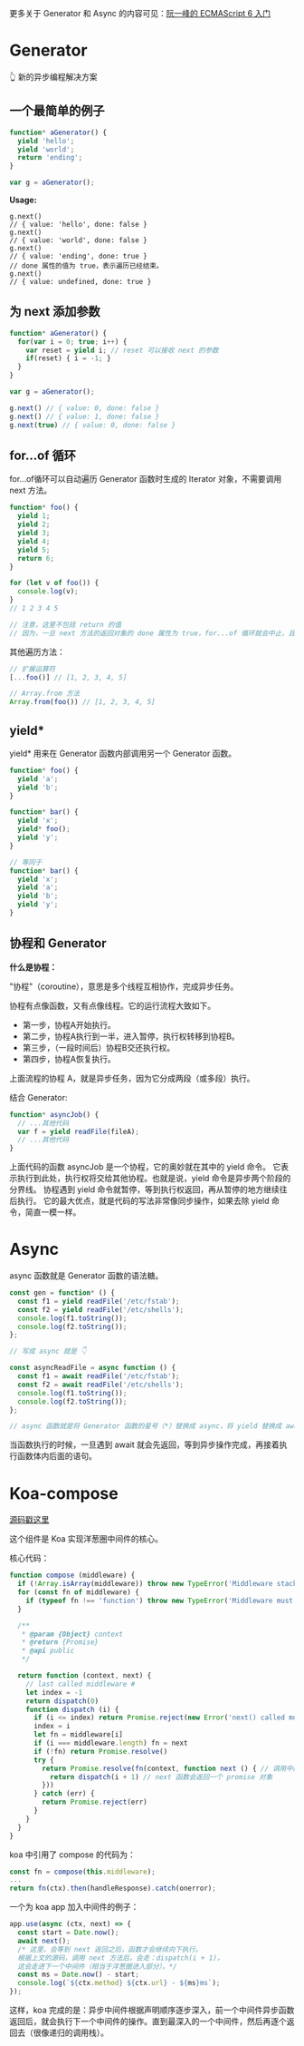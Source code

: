 
更多关于 Generator 和 Async 的内容可见：[阮一峰的 ECMAScript 6 入门](http://es6.ruanyifeng.com)

# Generator

👆 新的异步编程解决方案

## 一个最简单的例子

``` JavaScript
function* aGenerator() {
  yield 'hello';
  yield 'world';
  return 'ending';
}

var g = aGenerator();
```

**Usage:**

```JS
g.next()
// { value: 'hello', done: false }
g.next()
// { value: 'world', done: false }
g.next()
// { value: 'ending', done: true }
// done 属性的值为 true，表示遍历已经结束。
g.next()
// { value: undefined, done: true }
```

## 为 next 添加参数

```js
function* aGenerator() {
  for(var i = 0; true; i++) {
    var reset = yield i; // reset 可以接收 next 的参数
    if(reset) { i = -1; }
  }
}

var g = aGenerator();

g.next() // { value: 0, done: false }
g.next() // { value: 1, done: false }
g.next(true) // { value: 0, done: false }
```

## for...of 循环

for...of循环可以自动遍历 Generator 函数时生成的 Iterator 对象，不需要调用 next 方法。

```js
function* foo() {
  yield 1;
  yield 2;
  yield 3;
  yield 4;
  yield 5;
  return 6;
}

for (let v of foo()) {
  console.log(v);
}
// 1 2 3 4 5

// 注意，这里不包括 return 的值
// 因为，一旦 next 方法的返回对象的 done 属性为 true，for...of 循环就会中止，且不包含该返回对象。
```

其他遍历方法：

```js
// 扩展运算符
[...foo()] // [1, 2, 3, 4, 5]

// Array.from 方法
Array.from(foo()) // [1, 2, 3, 4, 5]
```

## yield* 

yield* 用来在 Generator 函数内部调用另一个 Generator 函数。

```js
function* foo() {
  yield 'a';
  yield 'b';
}

function* bar() {
  yield 'x';
  yield* foo();
  yield 'y';
}

// 等同于
function* bar() {
  yield 'x';
  yield 'a';
  yield 'b';
  yield 'y';
}
```

## 协程和 Generator

**什么是协程：**

"协程"（coroutine），意思是多个线程互相协作，完成异步任务。

协程有点像函数，又有点像线程。它的运行流程大致如下。

* 第一步，协程A开始执行。
* 第二步，协程A执行到一半，进入暂停，执行权转移到协程B。
* 第三步，（一段时间后）协程B交还执行权。
* 第四步，协程A恢复执行。

上面流程的协程 A，就是异步任务，因为它分成两段（或多段）执行。

结合 Generator:

```js
function* asyncJob() {
  // ...其他代码
  var f = yield readFile(fileA);
  // ...其他代码
}
```

上面代码的函数 asyncJob 是一个协程，它的奥妙就在其中的 yield 命令。
它表示执行到此处，执行权将交给其他协程。也就是说，yield 命令是异步两个阶段的分界线。
协程遇到 yield 命令就暂停，等到执行权返回，再从暂停的地方继续往后执行。
它的最大优点，就是代码的写法非常像同步操作，如果去除 yield 命令，简直一模一样。

# Async

async 函数就是 Generator 函数的语法糖。

``` js
const gen = function* () {
  const f1 = yield readFile('/etc/fstab');
  const f2 = yield readFile('/etc/shells');
  console.log(f1.toString());
  console.log(f2.toString());
};

// 写成 async 就是 👇

const asyncReadFile = async function () {
  const f1 = await readFile('/etc/fstab');
  const f2 = await readFile('/etc/shells');
  console.log(f1.toString());
  console.log(f2.toString());
};

// async 函数就是将 Generator 函数的星号（*）替换成 async，将 yield 替换成 await。
```

当函数执行的时候，一旦遇到 await 就会先返回，等到异步操作完成，再接着执行函数体内后面的语句。

# Koa-compose

[源码戳这里](https://github.com/koajs/compose/blob/master/index.js)

这个组件是 Koa 实现洋葱圈中间件的核心。

核心代码：

```js
function compose (middleware) {
  if (!Array.isArray(middleware)) throw new TypeError('Middleware stack must be an array!')
  for (const fn of middleware) {
    if (typeof fn !== 'function') throw new TypeError('Middleware must be composed of functions!')
  }

  /**
   * @param {Object} context
   * @return {Promise}
   * @api public
   */

  return function (context, next) {
    // last called middleware #
    let index = -1
    return dispatch(0)
    function dispatch (i) {
      if (i <= index) return Promise.reject(new Error('next() called multiple times'))
      index = i
      let fn = middleware[i]
      if (i === middleware.length) fn = next
      if (!fn) return Promise.resolve()
      try {
        return Promise.resolve(fn(context, function next () { // 调用中间件函数，可以看出，开发者写中间件的时候，要求传入的参数为一个有两个参数的函数。
          return dispatch(i + 1) // next 函数会返回一个 promise 对象
        }))
      } catch (err) {
        return Promise.reject(err)
      }
    }
  }
}
```

koa 中引用了 compose 的代码为：

```js
const fn = compose(this.middleware);
...
return fn(ctx).then(handleResponse).catch(onerror);
```

一个为 koa app 加入中间件的例子：

```js
app.use(async (ctx, next) => {
  const start = Date.now();
  await next(); 
  /* 这里，会等到 next 返回之后，函数才会继续向下执行。
  根据上文的源码，调用 next 方法后，会走：dispatch(i + 1)，
  这会走进下一个中间件（相当于洋葱圈进入部分）。*/
  const ms = Date.now() - start;
  console.log(`${ctx.method} ${ctx.url} - ${ms}ms`);
});
```

这样，koa 完成的是：异步中间件根据声明顺序逐步深入，前一个中间件异步函数返回后，就会执行下一个中间件的操作。直到最深入的一个中间件，然后再逐个返回去（很像递归的调用栈）。

